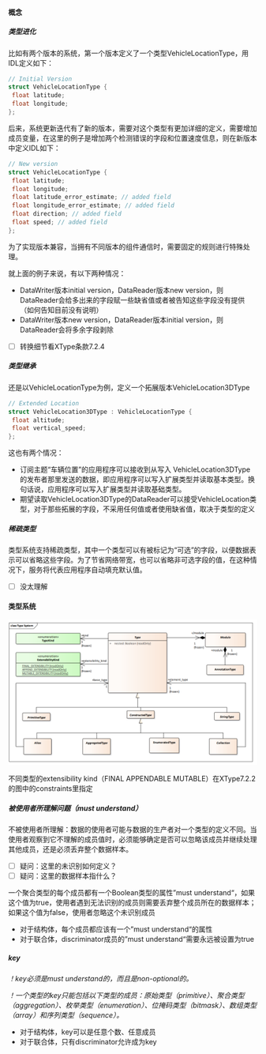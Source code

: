 #### 概念

##### 类型进化

比如有两个版本的系统，第一个版本定义了一个类型VehicleLocationType，用IDL定义如下：

```c++
// Initial Version
struct VehicleLocationType {
 float latitude;
 float longitude;
};
```

后来，系统更新迭代有了新的版本，需要对这个类型有更加详细的定义，需要增加成员变量，在这里的例子是增加两个检测错误的字段和位置速度信息，则在新版本中定义IDL如下：

```c++
// New version
struct VehicleLocationType {
 float latitude;
 float longitude;
 float latitude_error_estimate; // added field
 float longitude_error_estimate; // added field
 float direction; // added field
 float speed; // added field
};
```

为了实现版本兼容，当拥有不同版本的组件通信时，需要固定的规则进行特殊处理。

就上面的例子来说，有以下两种情况：

- DataWriter版本initial version，DataReader版本new version，则DataReader会给多出来的字段赋一些缺省值或者被告知这些字段没有提供（如何告知目前没有说明）
- DataWriter版本new version，DataReader版本initial version，则DataReader会将多余字段剥除

- [ ] 转换细节看XType条款7.2.4

##### 类型继承

还是以VehicleLocationType为例，定义一个拓展版本VehicleLocation3DType

```C++
// Extended Location
struct VehicleLocation3DType : VehicleLocationType {
 float altitude;
 float vertical_speed;
};
```

这也有两个情况：

- 订阅主题“车辆位置”的应用程序可以接收到从写入 VehicleLocation3DType 的发布者那里发送的数据，即应用程序可以写入扩展类型并读取基本类型。换句话说，应用程序可以写入扩展类型并读取基础类型。
- 期望读取VehicleLocation3DType的DataReader可以接受VehicleLocation类型，对于那些拓展的字段，不采用任何值或者使用缺省值，取决于类型的定义

##### 稀疏类型

类型系统支持稀疏类型，其中一个类型可以有被标记为“可选”的字段，以便数据表示可以省略这些字段。为了节省网络带宽，也可以省略非可选字段的值，在这种情况下，服务将代表应用程序自动填充默认值。

- [ ] 没太理解

#### 类型系统

<img src="pic/XType-type-system-model.png" />

不同类型的extensibility kind（FINAL APPENDABLE MUTABLE）在XType7.2.2的图中的constraints里指定

##### 被使用者所理解问题（must understand）

不被使用者所理解：数据的使用者可能与数据的生产者对一个类型的定义不同。当使用者观察到它不理解的成员值时，必须能够确定是否可以忽略该成员并继续处理其他成员，还是必须丢弃整个数据样本。

- [ ] 疑问：这里的未识别如何定义？
- [ ] 疑问：这里的数据样本指什么？

一个聚合类型的每个成员都有一个Boolean类型的属性”must understand“，如果这个值为true，使用者遇到无法识别的成员则需要丢弃整个成员所在的数据样本；如果这个值为false，使用者忽略这个未识别成员

- 对于结构体，每个成员都应该有一个”must understand“的属性
- 对于联合体，discriminator成员的”must understand“需要永远被设置为true

##### key

*！key必须是must understand的，而且是non-optional的。*

*！一个类型的key只能包括以下类型的成员：原始类型（primitive）、聚合类型（aggregation）、枚举类型（enumeration）、位掩码类型（bitmask）、数组类型（array）和序列类型（sequence）。*

- 对于结构体，key可以是任意个数、任意成员
- 对于联合体，只有discriminator允许成为key
